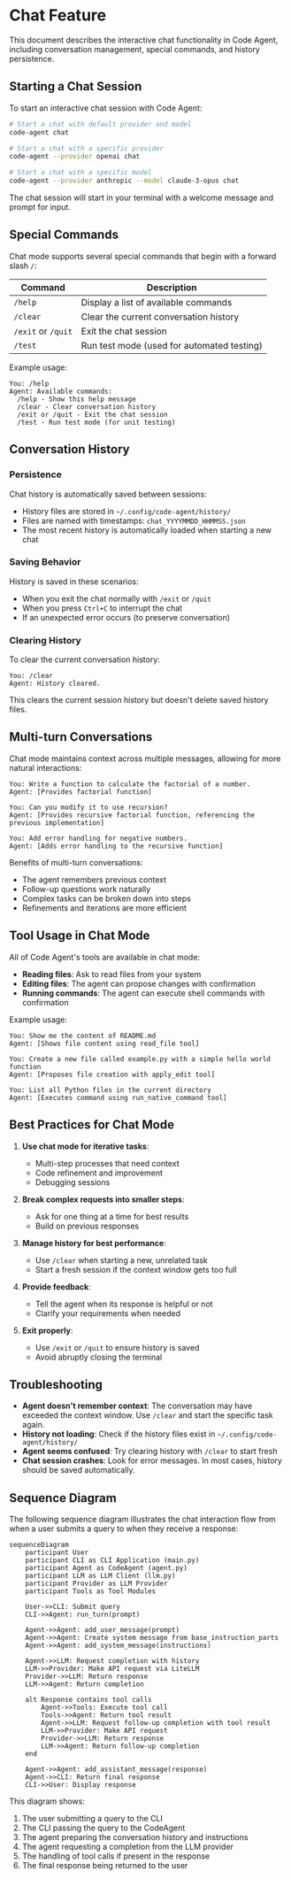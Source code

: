 # Chat Feature

This document describes the interactive chat functionality in Code Agent, including conversation management, special commands, and history persistence.

## Starting a Chat Session

To start an interactive chat session with Code Agent:

```bash
# Start a chat with default provider and model
code-agent chat

# Start a chat with a specific provider
code-agent --provider openai chat

# Start a chat with a specific model
code-agent --provider anthropic --model claude-3-opus chat
```

The chat session will start in your terminal with a welcome message and prompt for input.

## Special Commands

Chat mode supports several special commands that begin with a forward slash `/`:

| Command | Description |
|---------|-------------|
| `/help` | Display a list of available commands |
| `/clear` | Clear the current conversation history |
| `/exit` or `/quit` | Exit the chat session |
| `/test` | Run test mode (used for automated testing) |

Example usage:

```
You: /help
Agent: Available commands:
  /help - Show this help message
  /clear - Clear conversation history
  /exit or /quit - Exit the chat session
  /test - Run test mode (for unit testing)
```

## Conversation History

### Persistence

Chat history is automatically saved between sessions:

- History files are stored in `~/.config/code-agent/history/`
- Files are named with timestamps: `chat_YYYYMMDD_HHMMSS.json`
- The most recent history is automatically loaded when starting a new chat

### Saving Behavior

History is saved in these scenarios:
- When you exit the chat normally with `/exit` or `/quit`
- When you press `Ctrl+C` to interrupt the chat
- If an unexpected error occurs (to preserve conversation)

### Clearing History

To clear the current conversation history:

```
You: /clear
Agent: History cleared.
```

This clears the current session history but doesn't delete saved history files.

## Multi-turn Conversations

Chat mode maintains context across multiple messages, allowing for more natural interactions:

```
You: Write a function to calculate the factorial of a number.
Agent: [Provides factorial function]

You: Can you modify it to use recursion?
Agent: [Provides recursive factorial function, referencing the previous implementation]

You: Add error handling for negative numbers.
Agent: [Adds error handling to the recursive function]
```

Benefits of multi-turn conversations:
- The agent remembers previous context
- Follow-up questions work naturally
- Complex tasks can be broken down into steps
- Refinements and iterations are more efficient

## Tool Usage in Chat Mode

All of Code Agent's tools are available in chat mode:

- **Reading files**: Ask to read files from your system
- **Editing files**: The agent can propose changes with confirmation
- **Running commands**: The agent can execute shell commands with confirmation

Example usage:

```
You: Show me the content of README.md
Agent: [Shows file content using read_file tool]

You: Create a new file called example.py with a simple hello world function
Agent: [Proposes file creation with apply_edit tool]

You: List all Python files in the current directory
Agent: [Executes command using run_native_command tool]
```

## Best Practices for Chat Mode

1. **Use chat mode for iterative tasks**:
   - Multi-step processes that need context
   - Code refinement and improvement
   - Debugging sessions

2. **Break complex requests into smaller steps**:
   - Ask for one thing at a time for best results
   - Build on previous responses

3. **Manage history for best performance**:
   - Use `/clear` when starting a new, unrelated task
   - Start a fresh session if the context window gets too full

4. **Provide feedback**:
   - Tell the agent when its response is helpful or not
   - Clarify your requirements when needed

5. **Exit properly**:
   - Use `/exit` or `/quit` to ensure history is saved
   - Avoid abruptly closing the terminal

## Troubleshooting

- **Agent doesn't remember context**: The conversation may have exceeded the context window. Use `/clear` and start the specific task again.
- **History not loading**: Check if the history files exist in `~/.config/code-agent/history/`
- **Agent seems confused**: Try clearing history with `/clear` to start fresh
- **Chat session crashes**: Look for error messages. In most cases, history should be saved automatically.

## Sequence Diagram

The following sequence diagram illustrates the chat interaction flow from when a user submits a query to when they receive a response:

```mermaid
sequenceDiagram
    participant User
    participant CLI as CLI Application (main.py)
    participant Agent as CodeAgent (agent.py)
    participant LLM as LLM Client (llm.py)
    participant Provider as LLM Provider
    participant Tools as Tool Modules

    User->>CLI: Submit query
    CLI->>Agent: run_turn(prompt)

    Agent->>Agent: add_user_message(prompt)
    Agent->>Agent: Create system message from base_instruction_parts
    Agent->>Agent: add_system_message(instructions)

    Agent->>LLM: Request completion with history
    LLM->>Provider: Make API request via LiteLLM
    Provider->>LLM: Return response
    LLM->>Agent: Return completion

    alt Response contains tool calls
        Agent->>Tools: Execute tool call
        Tools->>Agent: Return tool result
        Agent->>LLM: Request follow-up completion with tool result
        LLM->>Provider: Make API request
        Provider->>LLM: Return response
        LLM->>Agent: Return follow-up completion
    end

    Agent->>Agent: add_assistant_message(response)
    Agent->>CLI: Return final response
    CLI->>User: Display response
```

This diagram shows:
1. The user submitting a query to the CLI
2. The CLI passing the query to the CodeAgent
3. The agent preparing the conversation history and instructions
4. The agent requesting a completion from the LLM provider
5. The handling of tool calls if present in the response
6. The final response being returned to the user
